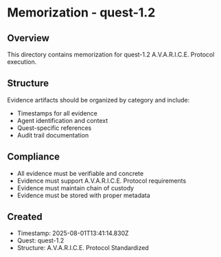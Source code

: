 # Memorization - quest-1.2

## Overview
This directory contains memorization for quest-1.2 A.V.A.R.I.C.E. Protocol execution.

## Structure
Evidence artifacts should be organized by category and include:
- Timestamps for all evidence
- Agent identification and context
- Quest-specific references
- Audit trail documentation

## Compliance
- All evidence must be verifiable and concrete
- Evidence must support A.V.A.R.I.C.E. Protocol requirements
- Evidence must maintain chain of custody
- Evidence must be stored with proper metadata

## Created
- Timestamp: 2025-08-01T13:41:14.830Z
- Quest: quest-1.2
- Structure: A.V.A.R.I.C.E. Protocol Standardized
